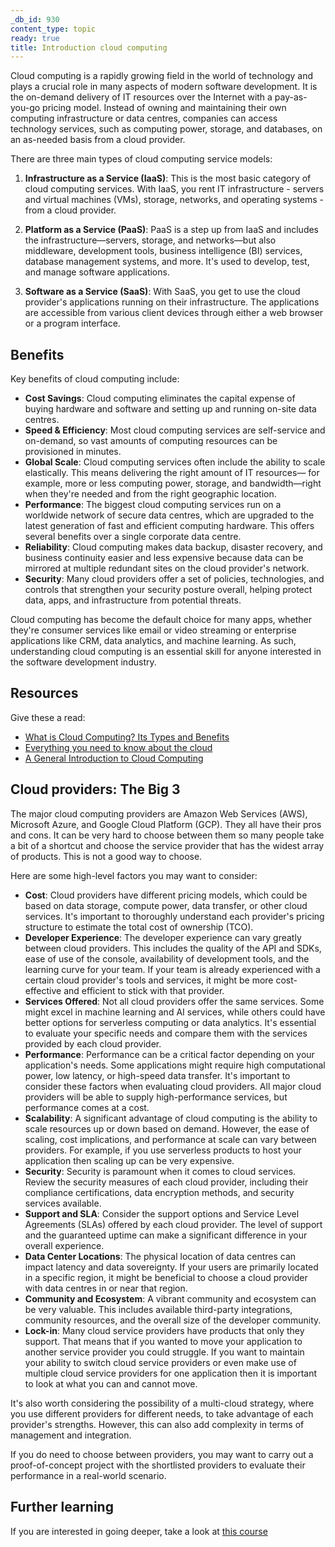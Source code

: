 ```yaml
---
_db_id: 930
content_type: topic
ready: true
title: Introduction cloud computing
---
```


Cloud computing is a rapidly growing field in the world of technology and plays a crucial role in many aspects of modern software development. It is the on-demand delivery of IT resources over the Internet with a pay-as-you-go pricing model. Instead of owning and maintaining their own computing infrastructure or data centres, companies can access technology services, such as computing power, storage, and databases, on an as-needed basis from a cloud provider.

There are three main types of cloud computing service models:

1. **Infrastructure as a Service (IaaS)**: This is the most basic category of cloud computing services. With IaaS, you rent IT infrastructure - servers and virtual machines (VMs), storage, networks, and operating systems - from a cloud provider.

2. **Platform as a Service (PaaS)**: PaaS is a step up from IaaS and includes the infrastructure—servers, storage, and networks—but also middleware, development tools, business intelligence (BI) services, database management systems, and more. It's used to develop, test, and manage software applications.

3. **Software as a Service (SaaS)**: With SaaS, you get to use the cloud provider's applications running on their infrastructure. The applications are accessible from various client devices through either a web browser or a program interface.

## Benefits

Key benefits of cloud computing include:

- **Cost Savings**: Cloud computing eliminates the capital expense of buying hardware and software and setting up and running on-site data centres.
- **Speed & Efficiency**: Most cloud computing services are self-service and on-demand, so vast amounts of computing resources can be provisioned in minutes.
- **Global Scale**: Cloud computing services often include the ability to scale elastically. This means delivering the right amount of IT resources— for example, more or less computing power, storage, and bandwidth—right when they're needed and from the right geographic location.
- **Performance**: The biggest cloud computing services run on a worldwide network of secure data centres, which are upgraded to the latest generation of fast and efficient computing hardware. This offers several benefits over a single corporate data centre.
- **Reliability**: Cloud computing makes data backup, disaster recovery, and business continuity easier and less expensive because data can be mirrored at multiple redundant sites on the cloud provider's network.
- **Security**: Many cloud providers offer a set of policies, technologies, and controls that strengthen your security posture overall, helping protect data, apps, and infrastructure from potential threats.

Cloud computing has become the default choice for many apps, whether they're consumer services like email or video streaming or enterprise applications like CRM, data analytics, and machine learning. As such, understanding cloud computing is an essential skill for anyone interested in the software development industry.

## Resources

Give these a read:

- [What is Cloud Computing? Its Types and Benefits](https://www.knowledgehut.com/blog/cloud-computing/what-is-cloud-computing)
- [Everything you need to know about the cloud](https://www.zdnet.com/article/what-is-cloud-computing-everything-you-need-to-know-about-the-cloud/)
- [A General Introduction to Cloud Computing](https://www.digitalocean.com/community/tutorials/a-general-introduction-to-cloud-computing)


## Cloud providers: The Big 3 

The major cloud computing providers are Amazon Web Services (AWS), Microsoft Azure, and Google Cloud Platform (GCP).  They all have their pros and cons. It can be very hard to choose between them so many people take a bit of a shortcut and choose the service provider that has the widest array of products. This is not a good way to choose. 

Here are some high-level factors you may want to consider:

- **Cost**: Cloud providers have different pricing models, which could be based on data storage, compute power, data transfer, or other cloud services. It's important to thoroughly understand each provider's pricing structure to estimate the total cost of ownership (TCO).
- **Developer Experience**: The developer experience can vary greatly between cloud providers. This includes the quality of the API and SDKs, ease of use of the console, availability of development tools, and the learning curve for your team. If your team is already experienced with a certain cloud provider's tools and services, it might be more cost-effective and efficient to stick with that provider. 
- **Services Offered**: Not all cloud providers offer the same services. Some might excel in machine learning and AI services, while others could have better options for serverless computing or data analytics. It's essential to evaluate your specific needs and compare them with the services provided by each cloud provider. 
- **Performance**: Performance can be a critical factor depending on your application's needs. Some applications might require high computational power, low latency, or high-speed data transfer. It's important to consider these factors when evaluating cloud providers. All major cloud providers will be able to supply high-performance services, but performance comes at a cost.
- **Scalability**: A significant advantage of cloud computing is the ability to scale resources up or down based on demand. However, the ease of scaling, cost implications, and performance at scale can vary between providers. For example, if you use serverless products to host your application then scaling up can be very expensive. 
- **Security**: Security is paramount when it comes to cloud services. Review the security measures of each cloud provider, including their compliance certifications, data encryption methods, and security services available.
- **Support and SLA**: Consider the support options and Service Level Agreements (SLAs) offered by each cloud provider. The level of support and the guaranteed uptime can make a significant difference in your overall experience.
- **Data Center Locations**: The physical location of data centres can impact latency and data sovereignty. If your users are primarily located in a specific region, it might be beneficial to choose a cloud provider with data centres in or near that region.
- **Community and Ecosystem**: A vibrant community and ecosystem can be very valuable. This includes available third-party integrations, community resources, and the overall size of the developer community.
- **Lock-in**: Many cloud service providers have products that only they support. That means that if you wanted to move your application to another service provider you could struggle. If you want to maintain your ability to switch cloud service providers or even make use of multiple cloud service providers for one application then it is important to look at what you can and cannot move. 

It's also worth considering the possibility of a multi-cloud strategy, where you use different providers for different needs, to take advantage of each provider's strengths. However, this can also add complexity in terms of management and integration.

If you do need to choose between providers, you may want to carry out a proof-of-concept project with the shortlisted providers to evaluate their performance in a real-world scenario.


## Further learning 

If you are interested in going deeper, take a look at [this course](https://alison.com/course/comptia-cloud-basic?utm_source=alison_user&utm_medium=affiliates&utm_campaign=31931242)
